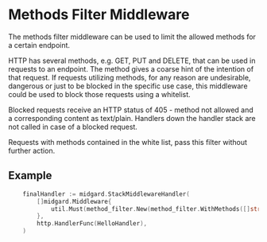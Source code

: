Methods Filter Middleware
=========================

The methods filter middleware can be used to limit the allowed methods for a
certain endpoint.

HTTP has several methods, e.g. GET, PUT and DELETE, that can be used in requests
to an endpoint. The method gives a coarse hint of the intention of that request.
If requests utilizing methods, for any reason are undesirable, dangerous or just
to be blocked in the specific use case, this middleware could be used to block
those requests using a whitelist.

Blocked requests receive an HTTP status of 405 - method not allowed and a
corresponding content as text/plain. Handlers down the handler stack are not called
in case of a blocked request.

Requests with methods contained in the white list, pass this filter without further
action.

Example
-------

```go
	finalHandler := midgard.StackMiddlewareHandler(
		[]midgard.Middleware{
			util.Must(method_filter.New(method_filter.WithMethods([]string{http.MethodGet}))),
		},
		http.HandlerFunc(HelloHandler),
	)
```
